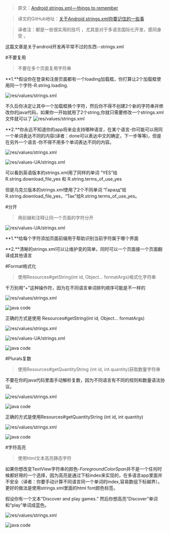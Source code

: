 >原文：[Android strings.xml — things to remember](https://medium.com/@dmytrodanylyk/android-strings-xml-things-to-remember-c155025bb8bb#.jjmb7gqpq)

>译文的GitHub地址：[关于Android strings.xml你要记住的一些事](https://github.com/thinkSky1206/android-blog/blob/master/%E5%85%B3%E4%BA%8EAndroid%20strings.xml%E4%BD%A0%E8%A6%81%E8%AE%B0%E4%BD%8F%E7%9A%84%E4%B8%80%E4%BA%9B%E4%BA%8B.md)

>译者注：都是一些很实用的技巧 ，尤其是对于多语言国际化开发，感同身受 。

这篇文章是关于android开发再平常不过的东西--strings.xml

#不要复用

>不要在多个页面复用字符串

**1.**假设你在登录和注册页面都有一个loading加载框，你打算让2个加载框使用同一个字符-R.string.loading.

![res/values/strings.xml](https://github.com/thinkSky1206/android-blog/blob/master/images/reuse01.png)

不久后你决定让其中一个加载框换个字符，然后你不得不创建2个新的字符串并修改你的java代码，如果你一开始就用了2个string,你就只需要修改一个strings.xml文件就可以了
![res/values/strings.xml](https://github.com/thinkSky1206/android-blog/blob/master/images/reuse02.png)

**2.**你永远不知道你的app将来会支持哪种语言，在某个语言-你可能可以用同一个单词表达不同的内容(译者：done可以表达中文的确定，下一步等等)，但是在另外一个语言-你不得不用多个单词表达不同的内容。

![res/values/strings.xml](https://github.com/thinkSky1206/android-blog/blob/master/images/reuse03.png)

![res/values-UA/strings.xml](https://github.com/thinkSky1206/android-blog/blob/master/images/reuse04.png)

可以看到英语版本的strings.xml用了同样的单词 “YES”给R.string.download_file_yes 和 R.string.terms_of_use_yes

但是乌克兰版本的strings.xml使用了2个不同单词 “Гаразд”给R.string.download_file_yes，“Так”给R.string.terms_of_use_yes。


#分开
>用前缀和注释让同一个页面的字符分开

![res/values-UA/strings.xml](https://github.com/thinkSky1206/android-blog/blob/master/images/sep01.png)

**1.**给每个字符添加页面前缀用于帮助识别当前字符属于哪个界面

**2.**清晰的strings.xml可以让维护变的简单，同时可以一个页面接一个页面翻译成其他语言

#Format格式化
>使用Resources#getString(int id, Object… formatArgs)格式化字符串

千万别用“+”这种操作符，因为在不同语言单词排列顺序可能是不一样的

![res/values/strings.xml](https://github.com/thinkSky1206/android-blog/blob/master/images/format01.png)


![java code](https://github.com/thinkSky1206/android-blog/blob/master/images/format02.png)


正确的方式是使用 Resources#getString(int id, Object… formatArgs)

![res/values/strings.xml](https://github.com/thinkSky1206/android-blog/blob/master/images/format03.png)


![res/values-UA/strings.xml](https://github.com/thinkSky1206/android-blog/blob/master/images/format04.png)


![java code](https://github.com/thinkSky1206/android-blog/blob/master/images/format05.png)


#Plurals复数
>使用Resources#getQuantityString (int id, int quantity)获取数量字符串

不要在你的java代码里面手动解析复数，因为不同语言有不同的规则和数量语法协议。

![res/values/strings.xml](https://github.com/thinkSky1206/android-blog/blob/master/images/plu01.png)


![java code](https://github.com/thinkSky1206/android-blog/blob/master/images/plu02.png)

正确的方式是使用Resources#getQuantityString (int id, int quantity)


![res/values/strings.xml](https://github.com/thinkSky1206/android-blog/blob/master/images/plu03.png)


![java code](https://github.com/thinkSky1206/android-blog/blob/master/images/plu04.png)


#字符高亮
>使用html文本高亮静态字符

如果你想改变TextView字符串的颜色-*ForegroundColorSpan*并不是一个任何时候都好用的一个选择，因为高亮是通过下标index来实现的，在多语言app里面并不安全（译者：你要手动计算不同语言同一个单词的index,容易数组下标越界）。更好的做法是使用strings.xml里面的html font颜色标签。


假设你有一个文本“Discover and play games.” 然后你想高亮“Discover”单词和“play”单词成蓝色。

![res/values/strings.xml](https://github.com/thinkSky1206/android-blog/blob/master/images/wh01.png)

![java code](https://github.com/thinkSky1206/android-blog/blob/master/images/wh02.png)




